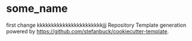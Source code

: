 # some_name

first change
kkkkkkkkkkkkkkkkkkkkkkkjjj
Repository Template generation powered by https://github.com/stefanbuck/cookiecutter-template.

